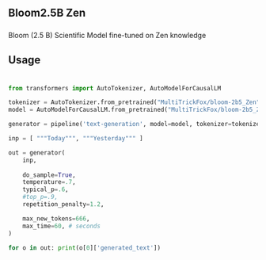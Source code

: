    #####
## Bloom2.5B Zen ##
   #####


Bloom (2.5 B) Scientific Model fine-tuned on Zen knowledge


   #####
## Usage ##
   #####


```python

from transformers import AutoTokenizer, AutoModelForCausalLM

tokenizer = AutoTokenizer.from_pretrained("MultiTrickFox/bloom-2b5_Zen") 
model = AutoModelForCausalLM.from_pretrained("MultiTrickFox/bloom-2b5_Zen")

generator = pipeline('text-generation', model=model, tokenizer=tokenizer)

inp = [ """Today""", """Yesterday""" ]

out = generator( 
    inp, 
    
    do_sample=True,
    temperature=.7,
    typical_p=.6,
    #top_p=.9,
    repetition_penalty=1.2,

    max_new_tokens=666,
    max_time=60, # seconds
)

for o in out: print(o[0]['generated_text'])
```